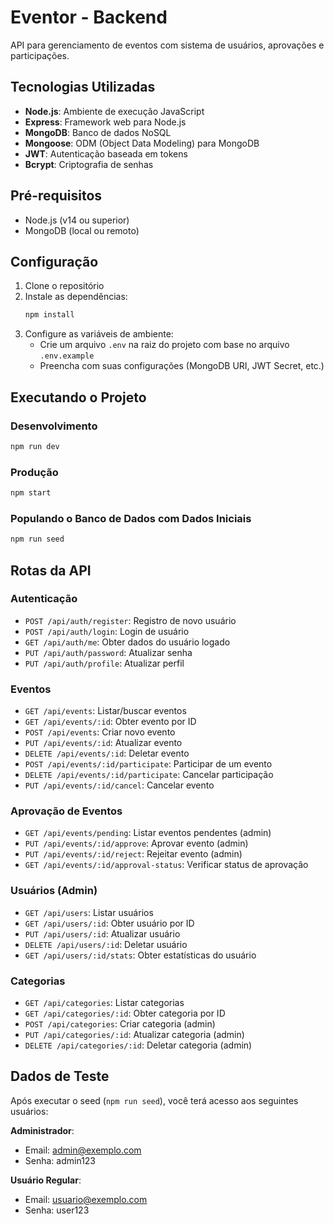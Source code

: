 # Eventor - Backend

API para gerenciamento de eventos com sistema de usuários, aprovações e participações.

## Tecnologias Utilizadas

- **Node.js**: Ambiente de execução JavaScript
- **Express**: Framework web para Node.js
- **MongoDB**: Banco de dados NoSQL
- **Mongoose**: ODM (Object Data Modeling) para MongoDB
- **JWT**: Autenticação baseada em tokens
- **Bcrypt**: Criptografia de senhas

## Pré-requisitos

- Node.js (v14 ou superior)
- MongoDB (local ou remoto)

## Configuração

1. Clone o repositório
2. Instale as dependências:
   ```bash
   npm install
   ```
3. Configure as variáveis de ambiente:
   - Crie um arquivo `.env` na raiz do projeto com base no arquivo `.env.example`
   - Preencha com suas configurações (MongoDB URI, JWT Secret, etc.)

## Executando o Projeto

### Desenvolvimento
```bash
npm run dev
```

### Produção
```bash
npm start
```

### Populando o Banco de Dados com Dados Iniciais
```bash
npm run seed
```

## Rotas da API

### Autenticação
- `POST /api/auth/register`: Registro de novo usuário
- `POST /api/auth/login`: Login de usuário
- `GET /api/auth/me`: Obter dados do usuário logado
- `PUT /api/auth/password`: Atualizar senha
- `PUT /api/auth/profile`: Atualizar perfil

### Eventos
- `GET /api/events`: Listar/buscar eventos
- `GET /api/events/:id`: Obter evento por ID
- `POST /api/events`: Criar novo evento
- `PUT /api/events/:id`: Atualizar evento
- `DELETE /api/events/:id`: Deletar evento
- `POST /api/events/:id/participate`: Participar de um evento
- `DELETE /api/events/:id/participate`: Cancelar participação
- `PUT /api/events/:id/cancel`: Cancelar evento

### Aprovação de Eventos
- `GET /api/events/pending`: Listar eventos pendentes (admin)
- `PUT /api/events/:id/approve`: Aprovar evento (admin)
- `PUT /api/events/:id/reject`: Rejeitar evento (admin)
- `GET /api/events/:id/approval-status`: Verificar status de aprovação

### Usuários (Admin)
- `GET /api/users`: Listar usuários
- `GET /api/users/:id`: Obter usuário por ID
- `PUT /api/users/:id`: Atualizar usuário
- `DELETE /api/users/:id`: Deletar usuário
- `GET /api/users/:id/stats`: Obter estatísticas do usuário

### Categorias
- `GET /api/categories`: Listar categorias
- `GET /api/categories/:id`: Obter categoria por ID
- `POST /api/categories`: Criar categoria (admin)
- `PUT /api/categories/:id`: Atualizar categoria (admin)
- `DELETE /api/categories/:id`: Deletar categoria (admin)

## Dados de Teste

Após executar o seed (`npm run seed`), você terá acesso aos seguintes usuários:

**Administrador**:
- Email: admin@exemplo.com
- Senha: admin123

**Usuário Regular**:
- Email: usuario@exemplo.com
- Senha: user123 